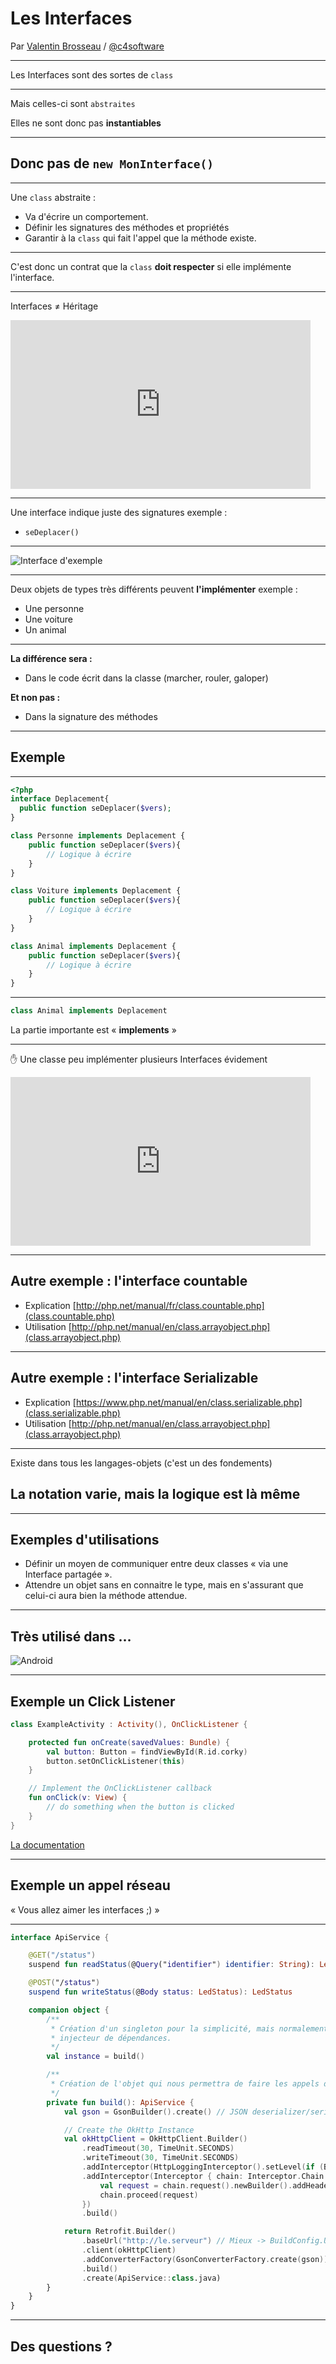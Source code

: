 # Les Interfaces

Par [Valentin Brosseau](https://github.com/c4software) / [@c4software](http://twitter.com/c4software)

---

Les Interfaces sont des sortes de `class`

---

Mais celles-ci sont `abstraites`

Elles ne sont donc pas **instantiables**

---

## Donc pas de `new MonInterface()`

---

Une `class` abstraite :

- Va d'écrire un comportement.
- Définir les signatures des méthodes et propriétés
- Garantir à la `class` qui fait l'appel que la méthode existe.

---

C'est donc un contrat que la `class` **doit respecter** si elle implémente l'interface.

---

Interfaces ≠ Héritage

<iframe src="https://giphy.com/embed/WrgAGkGrh0MD1Z2gkO" width="480" height="270" frameBorder="0" class="giphy-embed" allowFullScreen></iframe>

---

Une interface indique juste des signatures exemple :

- `seDeplacer()`

---

![Interface d'exemple](./img/interface.png)

---

Deux objets de types très différents peuvent **l'implémenter** exemple :

- Une personne
- Une voiture
- Un animal

---

**La différence sera :**

- Dans le code écrit dans la classe (marcher, rouler, galoper)

**Et non pas :**

- Dans la signature des méthodes

---

## Exemple

---

```php
<?php
interface Deplacement{
  public function seDeplacer($vers);
}

class Personne implements Deplacement {
    public function seDeplacer($vers){
        // Logique à écrire
    }
}

class Voiture implements Deplacement {
    public function seDeplacer($vers){
        // Logique à écrire
    }
}

class Animal implements Deplacement {
    public function seDeplacer($vers){
        // Logique à écrire
    }
}
```

---

```php
class Animal implements Deplacement
```

La partie importante est « **implements** »

---

✋ Une classe peu implémenter plusieurs Interfaces évidement

<iframe src="https://giphy.com/embed/KfO2j3bhYTXNYORzX4" width="480" height="270" frameBorder="0" class="giphy-embed" allowFullScreen></iframe>

---

## Autre exemple : l'interface countable

- Explication [http://php.net/manual/fr/class.countable.php](class.countable.php)
- Utilisation [http://php.net/manual/en/class.arrayobject.php](class.arrayobject.php)

---

## Autre exemple : l'interface Serializable

- Explication [https://www.php.net/manual/en/class.serializable.php](class.serializable.php)
- Utilisation [http://php.net/manual/en/class.arrayobject.php](class.arrayobject.php)

---

Existe dans tous les langages-objets (c'est un des fondements)

## La notation varie, mais la logique est là même

---

## Exemples d'utilisations

- Définir un moyen de communiquer entre deux classes « via une Interface partagée ».
- Attendre un objet sans en connaitre le type, mais en s'assurant que celui-ci aura bien la méthode attendue.

---

## Très utilisé dans …

![Android](./img/android.png)

---

## Exemple un Click Listener

```kotlin
class ExampleActivity : Activity(), OnClickListener {

    protected fun onCreate(savedValues: Bundle) {
        val button: Button = findViewById(R.id.corky)
        button.setOnClickListener(this)
    }

    // Implement the OnClickListener callback
    fun onClick(v: View) {
        // do something when the button is clicked
    }
}
```

[La documentation](https://developer.android.com/guide/topics/ui/ui-events#kotlin)

---

## Exemple un appel réseau

« Vous allez aimer les interfaces ;) »

---

```kotlin
interface ApiService {

    @GET("/status")
    suspend fun readStatus(@Query("identifier") identifier: String): LedStatus

    @POST("/status")
    suspend fun writeStatus(@Body status: LedStatus): LedStatus

    companion object {
        /**
         * Création d'un singleton pour la simplicité, mais normalement nous utilisons plutôt un
         * injecteur de dépendances.
         */
        val instance = build()

        /**
         * Création de l'objet qui nous permettra de faire les appels d'API
         */
        private fun build(): ApiService {
            val gson = GsonBuilder().create() // JSON deserializer/serializer

            // Create the OkHttp Instance
            val okHttpClient = OkHttpClient.Builder()
                .readTimeout(30, TimeUnit.SECONDS)
                .writeTimeout(30, TimeUnit.SECONDS)
                .addInterceptor(HttpLoggingInterceptor().setLevel(if (BuildConfig.DEBUG) HttpLoggingInterceptor.Level.BODY else HttpLoggingInterceptor.Level.NONE))
                .addInterceptor(Interceptor { chain: Interceptor.Chain ->
                    val request = chain.request().newBuilder().addHeader("Accept", "application/json").build()
                    chain.proceed(request)
                })
                .build()

            return Retrofit.Builder()
                .baseUrl("http://le.serveur") // Mieux -> BuildConfig.URI_REMOTE_SERVER
                .client(okHttpClient)
                .addConverterFactory(GsonConverterFactory.create(gson))
                .build()
                .create(ApiService::class.java)
        }
    }
}
```

---

## Des questions ?
